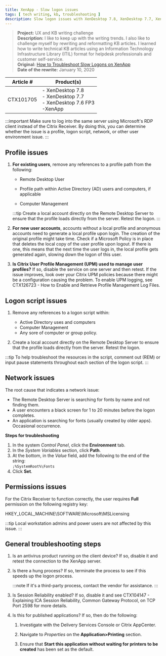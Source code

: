 ```yaml
---
title: XenApp - Slow logon issues
tags: [ tech writing, kb, troubleshooting ]
description: Slow logon issues with XenDesktop 7.8, XenDesktop 7.7, XenDesk 7.6 FP3, and XenApp.  
---
```


>**Project:**  UX and KB writing challenge  <br />
>**Description:**  I like to keep up with the writing trends. I also like to challenge myself by rewriting and reformatting KB articles. I learned how to write technical KB articles using an Information Technology Infrastructure Library (ITIL) format for helpdesk professionals and customer self-service.<br />
>**Original:** [How to Troubleshoot Slow Logons on XenApp](https://support.citrix.com/article/CTX101705)<br />
>**Date of the rewrite:** January 10, 2020 

| Article # | Product(s) |
| --------- | ---------- |
| CTX101705 | - XenDesktop 7.8<br />- XenDesktop 7.7<br />- XenDesktop 7.6 FP3<br />-XenApp |

:::important
Make sure to log into the same server using Microsoft's RDP client instead of the Citrix Receiver. By doing this, you can determine whether the issue is a profile, logon script, network, or other user environment issue.
:::

## Profile issues

1. **For existing users**, remove any references to a profile path from the following:

   - Remote Desktop User 

   - Profile path within Active Directory (AD) users and computers, if applicable

   - Computer Management

   :::tip
   Create a local account directly on the Remote Desktop Server to ensure that the profile loads directly from the server. Retest the logon.
   :::

2. **For new user accounts**, accounts without a local profile and anonymous accounts need to generate a local profile upon login. The creation of the original profile might take time. Check if a Microsoft Policy is in place that deletes the local copy of the user profile upon logout. If there is one, this means that the next time the user logs in, the local profile gets generated again, slowing down the logon of this user.  

3. **Is Citrix User Profile Management (UPM) used to manage user profiles?** If so, disable the service on one server and then retest. If the issue improves, look over your Citrix UPM policies because there might be a configuration causing the problem. To enable UPM logging, see CTX126723 - How to Enable and Retrieve Profile Management Log Files. 



## Logon script issues

1. Remove any references to a logon script within:
   - Active Directory uses and computers
   - Computer Management
   - Any sore of computer or group policy.

2. Create a local account directly on the Remote Desktop Server to ensure that the profile loads directly from the server. Retest the logon.

:::tip
To help troubleshoot the resources in the script, comment out (REM) or input pause statements throughout each section of the logon script.
:::

## Network issues

The root cause that indicates a network issue:

- The Remote Desktop Server is searching for fonts by name and not finding them.
- A user encounters a black screen for 1 to 20 minutes before the logon completes. 
- An application is searching for fonts (usually created by older apps). Occasional occurrence.

**Steps for troubleshooting**<br />
1. In the system *Control Panel*, click the **Environment** tab.
2. In the *System Variables* section, click **Path**.
3. At the bottom, in the *Value* field, add the following to the end of the string:<br />
   `;%SystemRoot%\Fonts`
4. Click **Set**.

## Permissions issues
For the Citrix Receiver to function correctly, the user requires **Full** permission on the following registry key:

   HKEY_LOCAL_MACHINE\SOFTWARE\Microsoft\MSLicensing


:::tip
Local workstation admins and power users are not affected by this issue.
:::

## General troubleshooting steps

1. Is an antivirus product running on the client device? If so, disable it and retest the connection to the XenApp server.

2. Is there a hung process? If so, terminate the process to see if this speeds up the logon process. 

   :::note
   If it's a third-party process, contact the vendor for assistance.
   :::

3. Is Session Reliability enabled? If so, disable it and see CTX104147 - Explaining ICA Session Reliability, Common Gateway Protocol, on TCP Port 2598 for more details. 

4. Is this for published applications? If so, then do the following:

   1. Investigate with the Delivery Services Console or Citrix AppCenter. 

   2. Navigate to *Properties* on the **Application\>Printing** section.

   3. Ensure that **Start this application without waiting for printers to be created** has been set as the default.


